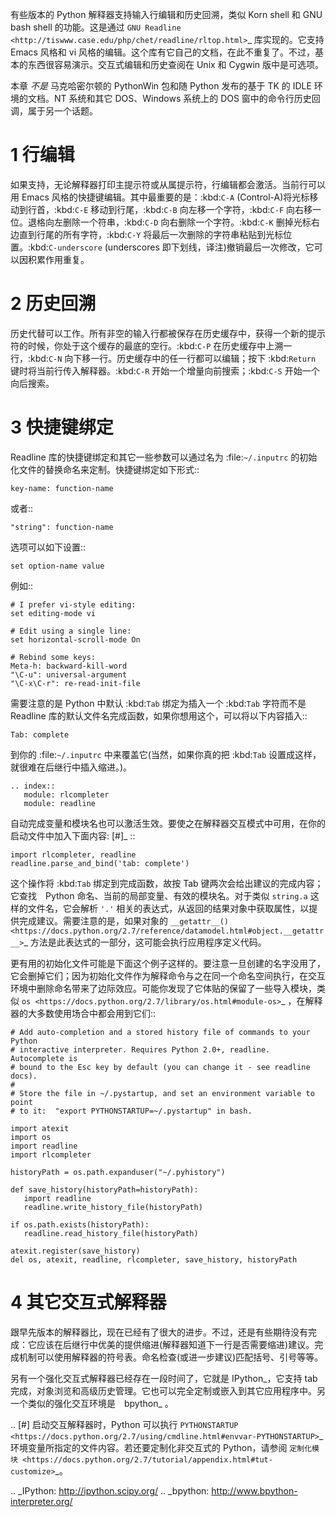 ﻿有些版本的 Python 解释器支持输入行编辑和历史回溯，类似 Korn shell 和 GNU bash shell 的功能。这是通过 `GNU Readline <http://tiswww.case.edu/php/chet/readline/rltop.html>`_ 库实现的。它支持 Emacs 风格和 vi 风格的编辑。这个库有它自己的文档，在此不重复了。不过，基本的东西很容易演示。交互式编辑和历史查阅在 Unix 和 Cygwin 版中是可选项。 

本章 *不是* 马克哈密尔顿的 PythonWin 包和随 Python 发布的基于 TK 的 IDLE 环境的文档。NT 系统和其它 DOS、Windows 系统上的 DOS 窗中的命令行历史回调，属于另一个话题。


1 行编辑
============

如果支持，无论解释器打印主提示符或从属提示符，行编辑都会激活。当前行可以用 Emacs 风格的快捷键编辑。其中最重要的是：:kbd:`C-A` (Control-A)将光标移动到行首，:kbd:`C-E` 移动到行尾，:kbd:`C-B` 向左移一个字符，:kbd:`C-F` 向右移一位。退格向左删除一个符串，:kbd:`C-D` 向右删除一个字符。:kbd:`C-K` 删掉光标右边直到行尾的所有字符，:kbd:`C-Y` 将最后一次删除的字符串粘贴到光标位置。:kbd:`C-underscore` (underscores 即下划线，译注)撤销最后一次修改，它可以因积累作用重复。


2 历史回溯
====================

历史代替可以工作。所有非空的输入行都被保存在历史缓存中，获得一个新的提示符的时候，你处于这个缓存的最底的空行。:kbd:`C-P` 在历史缓存中上溯一行，:kbd:`C-N` 向下移一行。历史缓存中的任一行都可以编辑；按下 :kbd:`Return` 键时将当前行传入解释器。:kbd:`C-R` 开始一个增量向前搜索；:kbd:`C-S` 开始一个向后搜索。


3 快捷键绑定
============

Readline 库的快捷键绑定和其它一些参数可以通过名为 :file:`~/.inputrc` 的初始化文件的替换命名来定制。快捷键绑定如下形式::
```
key-name: function-name
```
或者::
```
"string": function-name
```
选项可以如下设置::
```
set option-name value
```
例如::
```
# I prefer vi-style editing:
set editing-mode vi

# Edit using a single line:
set horizontal-scroll-mode On

# Rebind some keys:
Meta-h: backward-kill-word
"\C-u": universal-argument
"\C-x\C-r": re-read-init-file
```
需要注意的是 Python 中默认 :kbd:`Tab` 绑定为插入一个 :kbd:`Tab` 字符而不是 Readline 库的默认文件名完成函数，如果你想用这个，可以将以下内容插入::
```
Tab: complete
```
到你的 :file:`~/.inputrc` 中来覆盖它(当然，如果你真的把 :kbd:`Tab` 设置成这样，就很难在后继行中插入缩进。)。
```
.. index::
   module: rlcompleter
   module: readline
```
自动完成变量和模块名也可以激活生效。要使之在解释器交互模式中可用，在你的启动文件中加入下面内容: [#]_  ::
```
import rlcompleter, readline
readline.parse_and_bind('tab: complete')
```
这个操作将 :kbd:`Tab` 绑定到完成函数，故按 Tab 键两次会给出建议的完成内容；它查找　Python 命名、当前的局部变量、有效的模块名。对于类似 ``string.a`` 这样的文件名，它会解析 ``'.'`` 相关的表达式，从返回的结果对象中获取属性，以提供完成建议。需要注意的是，如果对象的 `__getattr__() <https://docs.python.org/2.7/reference/datamodel.html#object.__getattr__>`_ 方法是此表达式的一部分，这可能会执行应用程序定义代码。 

更有用的初始化文件可能是下面这个例子这样的。要注意一旦创建的名字没用了，它会删掉它们；因为初始化文件作为解释命令与之在同一个命名空间执行，在交互环境中删除命名带来了边际效应。可能你发现了它体贴的保留了一些导入模块，类似 `os <https://docs.python.org/2.7/library/os.html#module-os>`_ ，在解释器的大多数使用场合中都会用到它们::
```
# Add auto-completion and a stored history file of commands to your Python
# interactive interpreter. Requires Python 2.0+, readline. Autocomplete is
# bound to the Esc key by default (you can change it - see readline docs).
#
# Store the file in ~/.pystartup, and set an environment variable to point
# to it:  "export PYTHONSTARTUP=~/.pystartup" in bash.

import atexit
import os
import readline
import rlcompleter

historyPath = os.path.expanduser("~/.pyhistory")

def save_history(historyPath=historyPath):
   import readline
   readline.write_history_file(historyPath)

if os.path.exists(historyPath):
   readline.read_history_file(historyPath)

atexit.register(save_history)
del os, atexit, readline, rlcompleter, save_history, historyPath
```

4 其它交互式解释器
===========================================

跟早先版本的解释器比，现在已经有了很大的进步。不过，还是有些期待没有完成：它应该在后继行中优美的提供缩进(解释器知道下一行是否需要缩进)建议。完成机制可以使用解释器的符号表。命名检查(或进一步建议)匹配括号、引号等等。 

另有一个强化交互式解释器已经存在一段时间了，它就是 IPython_，它支持 tab 完成，对象浏览和高级历史管理。它也可以完全定制或嵌入到其它应用程序中。另一个类似的强化交互环境是　bpython_ 。

.. [#] 启动交互解释器时，Python 可以执行 `PYTHONSTARTUP <https://docs.python.org/2.7/using/cmdline.html#envvar-PYTHONSTARTUP>`_ 环境变量所指定的文件内容。若还要定制化非交互式的 Python，请参阅 `定制化模块 <https://docs.python.org/2.7/tutorial/appendix.html#tut-customize>`_。

.. _IPython: http://ipython.scipy.org/
.. _bpython: http://www.bpython-interpreter.org/